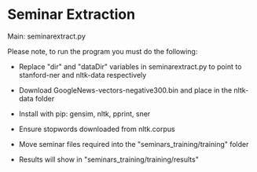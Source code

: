 # Seminar Extraction

Main: seminarextract.py

Please note, to run the program you must do the following:

* Replace "dir" and "dataDir" variables in seminarextract.py to point to stanford-ner and nltk-data respectively

* Download GoogleNews-vectors-negative300.bin and place in the nltk-data folder

* Install with pip: gensim, nltk, pprint, sner

* Ensure stopwords downloaded from nltk.corpus

* Move seminar files required into the "seminars_training/training" folder

* Results will show in "seminars_training/training/results"
